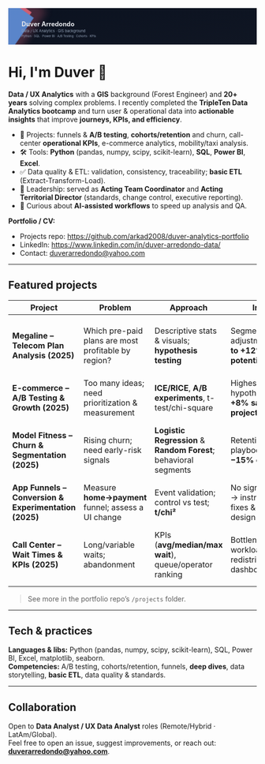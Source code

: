 <!-- Banner inline SVG (clickable) -->
<a href="https://www.linkedin.com/in/duver-arredondo-data/">
<svg width="100%" height="220" viewBox="0 0 1500 220" xmlns="http://www.w3.org/2000/svg" role="img" aria-label="Duver Arredondo — Data/UX Analytics">
  <defs>
    <linearGradient id="bg" x1="0" y1="0" x2="1" y2="1">
      <stop offset="0" stop-color="#0B1220"/>
      <stop offset="1" stop-color="#101623"/>
    </linearGradient>
    <linearGradient id="cyan" x1="0" y1="0" x2="1" y2="1">
      <stop offset="0" stop-color="#22D3EE"/>
      <stop offset="1" stop-color="#60A5FA"/>
    </linearGradient>
    <linearGradient id="mag" x1="1" y1="0" x2="0" y2="1">
      <stop offset="0" stop-color="#FB7185"/>
      <stop offset="1" stop-color="#F472B6"/>
    </linearGradient>
    <filter id="blur" x="-50%" y="-50%" width="200%" height="200%">
      <feGaussianBlur stdDeviation="22"/>
    </filter>
  </defs>

  <!-- fondo -->
  <rect width="1500" height="220" fill="url(#bg)"/>

  <!-- brillos diagonales -->
  <g opacity="0.25" filter="url(#blur)">
    <rect x="-120" y="-120" width="320" height="600" transform="rotate(35)" fill="url(#mag)"/>
    <rect x="1180" y="-180" width="360" height="700" transform="rotate(35)" fill="url(#cyan)"/>
    <rect x="920" y="-160" width="280" height="660" transform="rotate(35)" fill="url(#mag)"/>
  </g>

  <!-- líneas diagonales nítidas -->
  <g opacity="0.75">
    <rect x="-40" y="-60" width="170" height="560" transform="rotate(35)" fill="#FB7185"/>
    <rect x="-10" y="-40" width="170" height="560" transform="rotate(35)" fill="#60A5FA"/>
    <rect x="1240" y="-40" width="170" height="640" transform="rotate(35)" fill="#22D3EE"/>
  </g>

  <!-- texto -->
  <g font-family="Inter, Segoe UI, Roboto, Arial" fill="#E5E7EB">
    <text x="80" y="110" font-size="38" font-weight="700">Duver Arredondo</text>
    <text x="80" y="145" font-size="22" fill="#94A3B8">Data / UX Analytics · GIS background</text>
    <text x="80" y="175" font-size="18" fill="#94A3B8">Python · SQL · Power BI · A/B Testing · Cohorts · KPIs</text>
  </g>
</svg>
</a>



# Hi, I'm Duver 👋

**Data / UX Analytics** with a **GIS** background (Forest Engineer) and **20+ years** solving complex problems. I recently completed the **TripleTen Data Analytics bootcamp** and turn user & operational data into **actionable insights** that improve **journeys, KPIs, and efficiency**.

- 🔬 Projects: funnels & **A/B testing**, **cohorts/retention** and churn, call-center **operational KPIs**, e-commerce analytics, mobility/taxi analysis.
- 🛠️ Tools: **Python** (pandas, numpy, scipy, scikit-learn), **SQL**, **Power BI**, **Excel**.
- ✅ Data quality & ETL: validation, consistency, traceability; **basic ETL** (Extract-Transform-Load).
- 🧭 Leadership: served as **Acting Team Coordinator** and **Acting Territorial Director** (standards, change control, executive reporting).
- 🤖 Curious about **AI-assisted workflows** to speed up analysis and QA.

**Portfolio / CV:**  
- Projects repo: https://github.com/arkad2008/duver-analytics-portfolio  
- LinkedIn: https://www.linkedin.com/in/duver-arredondo-data/
- Contact: duverarredondo@yahoo.com

---

## Featured projects

| Project | Problem | Approach | Impact | Stack |
|---|---|---|---|---|
| **Megaline – Telecom Plan Analysis (2025)** | Which pre-paid plans are most profitable by region? | Descriptive stats & visuals; **hypothesis testing** | Segmentation/plan adjustments → **up to +12% revenue potential** | Python (pandas, numpy, matplotlib, seaborn, scipy) |
| **E-commerce – A/B Testing & Growth (2025)** | Too many ideas; need prioritization & measurement | **ICE/RICE**, **A/B experiments**, t-test/chi-square | Highest-ROI hypothesis → **+8% sales projection** | Python (pandas, numpy, scipy) |
| **Model Fitness – Churn & Segmentation (2025)** | Rising churn; need early-risk signals | **Logistic Regression** & **Random Forest**; behavioral segments | Retention playbook → **up to −15% churn** | scikit-learn, pandas, numpy, matplotlib, seaborn |
| **App Funnels – Conversion & Experimentation (2025)** | Measure **home→payment** funnel; assess a UI change | Event validation; control vs test; **t/chi²** | No significant lift → instrumentation fixes & next-test design | Python (pandas, numpy, scipy) |
| **Call Center – Wait Times & KPIs (2025)** | Long/variable waits; abandonment | KPIs (**avg/median/max wait**), queue/operator ranking | Bottlenecks; workload redistribution; ops dashboard | Python (pandas, numpy, matplotlib, seaborn), Excel |

> See more in the portfolio repo’s `/projects` folder.

---

## Tech & practices

**Languages & libs:** Python (pandas, numpy, scipy, scikit-learn), SQL, Power BI, Excel, matplotlib, seaborn.  
**Competencies:** A/B testing, cohorts/retention, funnels, **deep dives**, data storytelling, **basic ETL**, data quality & standards.

---

## Collaboration

Open to **Data Analyst / UX Data Analyst** roles (Remote/Hybrid · LatAm/Global).  
Feel free to open an issue, suggest improvements, or reach out: **duverarredondo@yahoo.com**.

